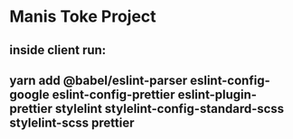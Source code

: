 # Manis Toke Project


## inside client run:
## yarn add @babel/eslint-parser eslint-config-google eslint-config-prettier eslint-plugin-prettier stylelint stylelint-config-standard-scss stylelint-scss prettier
